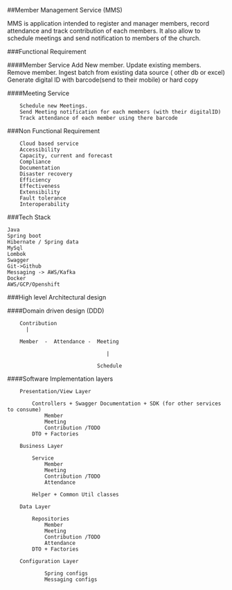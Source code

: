 ##Member Management Service (MMS)

MMS is application intended to register and manager members, record attendance and track contribution of each members. It also allow to schedule meetings and send notification to members of the church. 

###Functional Requirement

####Member Service
		Add New member.
		Update existing members.
		Remove member.
		Ingest batch from existing data source ( other db or excel) 
		Generate digital ID with barcode(send to their mobile) or hard copy
	
####Meeting Service
		
		Schedule new Meetings.
		Send Meeting notification for each members (with their digitalID)
		Track attendance of each member using there barcode 
		
###Non Functional Requirement 
	
		Cloud based service
		Accessibility
		Capacity, current and forecast
		Compliance
		Documentation
		Disaster recovery
		Efficiency
		Effectiveness
		Extensibility
		Fault tolerance
		Interoperability

###Tech Stack

	Java
	Spring boot
	Hibernate / Spring data
	MySql
	Lombok
	Swagger
	Git->Github
	Messaging -> AWS/Kafka
	Docker
	AWS/GCP/Openshift
	

###High level Architectural design 


####Domain driven design (DDD)
	
		Contribution
		  |	

		Member  -  Attendance -  Meeting
		
									|

								 Schedule
	
	
####Software Implementation layers 
		
		Presentation/View Layer
		
			Controllers + Swagger Documentation + SDK (for other services to consume) 
				Member
				Meeting
				Contribution /TODO
			DTO + Factories

		Business Layer
		
			Service
				Member
				Meeting
				Contribution /TODO
				Attendance
				
			Helper + Common Util classes 
			
		Data Layer 
			
			Repositories
				Member
				Meeting
				Contribution /TODO
				Attendance
			DTO + Factories 
				
		Configuration Layer
			
				Spring configs
				Messaging configs
